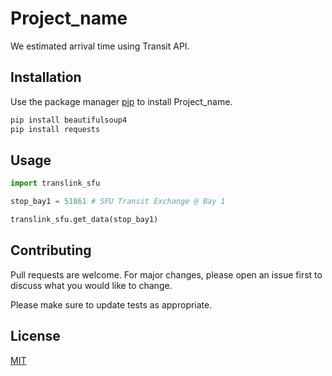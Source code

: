 # Project_name

We estimated arrival time using Transit API.

## Installation

Use the package manager [pip](https://pip.pypa.io/en/stable/) to install Project_name.

```bash
pip install beautifulsoup4
pip install requests
```

## Usage

```python
import translink_sfu

stop_bay1 = 51861 # SFU Transit Exchange @ Bay 1

translink_sfu.get_data(stop_bay1)
```

## Contributing
Pull requests are welcome. For major changes, please open an issue first to discuss what you would like to change.

Please make sure to update tests as appropriate.

## License
[MIT](https://choosealicense.com/licenses/mit/)